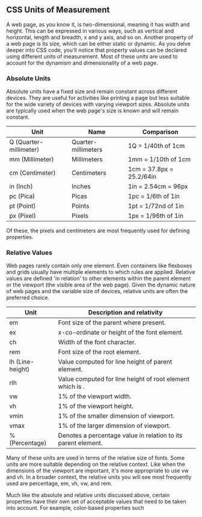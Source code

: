 ## CSS Units of Measurement

A web page, as you know it, is two-dimensional, meaning it has width and height. This can be expressed in various ways, such as vertical and horizontal, length and breadth, x and y axis, and so on. Another property of a web page is its size, which can be either static or dynamic. As you delve deeper into CSS code, you'll notice that property values can be declared using different units of measurement. Most of these units are used to account for the dynamism and dimensionality of a web page.

### Absolute Units

Absolute units have a fixed size and remain constant across different devices. They are useful for activities like printing a page but less suitable for the wide variety of devices with varying viewport sizes. Absolute units are typically used when the web page's size is known and will remain constant.

| Unit                   | Name                | Comparison               |
| ---------------------- | ------------------- | ------------------------ |
| Q (Quarter-millimeter) | Quarter-millimeters | 1Q = 1/40th of 1cm       |
| mm (Millimeter)        | Millimeters         | 1mm = 1/10th of 1cm      |
| cm (Centimeter)        | Centimeters         | 1cm = 37.8px = 25.2/64in |
| in (Inch)              | Inches              | 1in = 2.54cm = 96px      |
| pc (Pica)              | Picas               | 1pc = 1/6th of 1in       |
| pt (Point)             | Points              | 1pt = 1/72nd of 1in      |
| px (Pixel)             | Pixels              | 1px = 1/96th of 1in      |

Of these, the pixels and centimeters are most frequently used for defining properties.

### Relative Values

Web pages rarely contain only one element. Even containers like flexboxes and grids usually have multiple elements to which rules are applied. Relative values are defined 'in relation' to other elements within the parent element or the viewport (the visible area of the web page). Given the dynamic nature of web pages and the variable size of devices, relative units are often the preferred choice.

| Unit             | Description and relativity                                      |
| ---------------- | --------------------------------------------------------------- |
| em               | Font size of the parent where present.                          |
| ex               | x-co-ordinate or height of the font element.                    |
| ch               | Width of the font character.                                    |
| rem              | Font size of the root element.                                  |
| lh (Line-height) | Value computed for line height of parent element.               |
| rlh              | Value computed for line height of root element which is <html>. |
| vw               | 1% of the viewport width.                                       |
| vh               | 1% of the viewport height.                                      |
| vmin             | 1% of the smaller dimension of viewport.                        |
| vmax             | 1% of the larger dimension of viewport.                         |
| % (Percentage)   | Denotes a percentage value in relation to its parent element.   |

Many of these units are used in terms of the relative size of fonts. Some units are more suitable depending on the relative context. Like when the dimensions of the viewport are important, it's more appropriate to use vw and vh. In a broader context, the relative units you will see most frequently used are percentage, em, vh, vw, and rem.

Much like the absolute and relative units discussed above, certain properties have their own set of acceptable values that need to be taken into account. For example, color-based properties such
